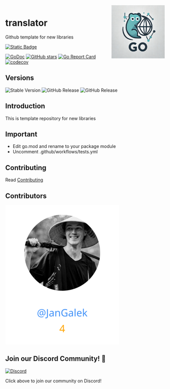 <img align=right width="168" src="docs/gouef_logo.png">

# translator
Github template for new libraries

[![Static Badge](https://img.shields.io/badge/Github-gouef%2Ftranslator-blue?style=for-the-badge&logo=github&link=github.com%2Fgouef%2Ftranslator)](https://github.com/gouef/translator)

[![GoDoc](https://pkg.go.dev/badge/github.com/gouef/translator.svg)](https://pkg.go.dev/github.com/gouef/translator)
[![GitHub stars](https://img.shields.io/github/stars/gouef/translator?style=social)](https://github.com/gouef/translator/stargazers)
[![Go Report Card](https://goreportcard.com/badge/github.com/gouef/translator)](https://goreportcard.com/report/github.com/gouef/translator)
[![codecov](https://codecov.io/github/gouef/translator/branch/main/graph/badge.svg?token=YUG8EMH6Q8)](https://codecov.io/github/gouef/translator)

## Versions
![Stable Version](https://img.shields.io/github/v/release/gouef/translator?label=Stable&labelColor=green)
![GitHub Release](https://img.shields.io/github/v/release/gouef/translator?label=RC&include_prereleases&filter=*rc*&logoSize=diago)
![GitHub Release](https://img.shields.io/github/v/release/gouef/translator?label=Beta&include_prereleases&filter=*beta*&logoSize=diago)


## Introduction

This is template repository for new libraries

## Important

- Edit go.mod and rename to your package module
- Uncomment .github/workflows/tests.yml

## Contributing

Read [Contributing](CONTRIBUTING.md)

## Contributors

<div>
<span>
  <a href="https://github.com/JanGalek"><img src="https://raw.githubusercontent.com/gouef/translator/refs/heads/contributors-svg/.github/contributors/JanGalek.svg" alt="JanGalek" /></a>
</span>
</div>

## Join our Discord Community! 🎉

[![Discord](https://img.shields.io/discord/1334331501462163509?style=for-the-badge&logo=discord&logoColor=white&logoSize=auto&label=Community%20discord&labelColor=blue&link=https%3A%2F%2Fdiscord.gg%2FwjGqeWFnqK
)](https://discord.gg/wjGqeWFnqK)

Click above to join our community on Discord!
